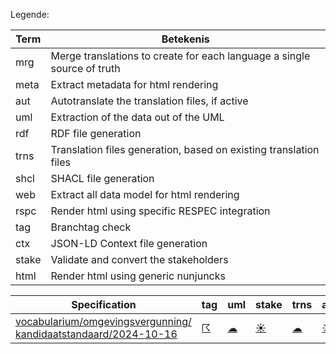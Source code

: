Legende:

| Term | Betekenis |
| --- | --- |
| mrg | Merge translations to create for each language a single source of truth |
| meta | Extract metadata for html rendering |
| aut | Autotranslate the translation files, if active |
| uml | Extraction of the data out of the UML |
| rdf | RDF file generation |
| trns | Translation files generation, based on existing translation files |
| shcl | SHACL file generation |
| web | Extract all data model for html rendering  |
| rspc | Render html using specific RESPEC integration  |
| tag | Branchtag check |
| ctx | JSON-LD Context file generation |
| stake | Validate and convert the stakeholders |
| html | Render html using generic nunjuncks |

| Specification | tag | uml | stake | trns | aut  | mrg | web | meta | html | rspc| ctx | rdf | shcl |
| --- | --- | --- | --- | --- | --- | --- | --- | --- | --- | --- | --- | --- | --- |
| [vocabularium/omgevingsvergunning/ kandidaatstandaard/2024-10-16](/report4/doc/vocabularium/omgevingsvergunning/kandidaatstandaard/2024-10-16) | [&#9736;](/report4/doc/vocabularium/omgevingsvergunning/kandidaatstandaard/2024-10-16/branchtag.report.md)| [&#9729;](/report4/doc/vocabularium/omgevingsvergunning/kandidaatstandaard/2024-10-16/oslo-converter-ea.report.md)| [&#9728;](/report4/doc/vocabularium/omgevingsvergunning/kandidaatstandaard/2024-10-16/oslo-stakeholders-converter.report.md)| [&#9729;](/report4/doc/vocabularium/omgevingsvergunning/kandidaatstandaard/2024-10-16/translate.report.md)| [&#9728;](/report4/doc/vocabularium/omgevingsvergunning/kandidaatstandaard/2024-10-16/autotranslate.report.md)| [&#9728;](/report4/doc/vocabularium/omgevingsvergunning/kandidaatstandaard/2024-10-16/merge.report.md)| [&#9728;](/report4/doc/vocabularium/omgevingsvergunning/kandidaatstandaard/2024-10-16/generator-webuniversum-json.report.md)| [&#9728;](/report4/doc/vocabularium/omgevingsvergunning/kandidaatstandaard/2024-10-16/metadata.report.md)| [&#9728;](/report4/doc/vocabularium/omgevingsvergunning/kandidaatstandaard/2024-10-16/generator-html.report.md)| [&#9728;](/report4/doc/vocabularium/omgevingsvergunning/kandidaatstandaard/2024-10-16/generator-respec.report.md)| | [&#9736;](/report4/doc/vocabularium/omgevingsvergunning/kandidaatstandaard/2024-10-16/generator-rdf.report.md)| |
